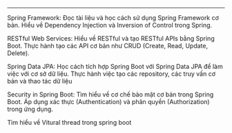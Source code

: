 
---
Spring Framework: Đọc tài liệu và học cách sử dụng Spring Framework cơ bản. Hiểu về Dependency Injection và Inversion of Control trong Spring.

RESTful Web Services: Hiểu về RESTful và tạo RESTful APIs bằng Spring Boot. Thực hành tạo các API cơ bản như CRUD (Create, Read, Update, Delete).


Spring Data JPA: Học cách tích hợp Spring Boot với Spring Data JPA để làm việc với cơ sở dữ liệu. Thực hành việc tạo các repository, các truy vấn cơ bản và thao tác dữ liệu




Security in Spring Boot: Tìm hiểu về cơ chế bảo mật cơ bản trong Spring Boot. Áp dụng xác thực (Authentication) và phân quyền (Authorization) trong ứng dụng.



Tìm hiểu về Vitural thread trong spring boot